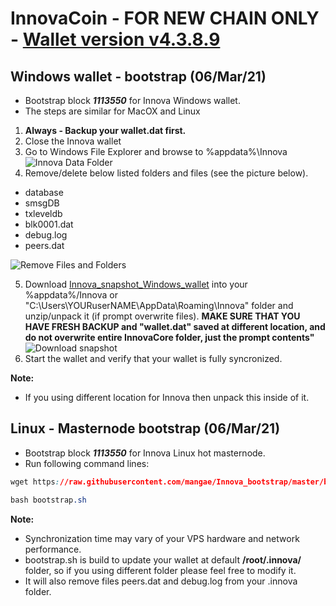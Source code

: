 # InnovaCoin - FOR NEW CHAIN ONLY - [Wallet version v4.3.8.9](https://github.com/innova-foundation/innova/releases)
## Windows wallet - bootstrap (06/Mar/21)
- Bootstrap block ***1113550*** for Innova Windows wallet.
- The steps are similar for MacOX and Linux
1. **Always - Backup your wallet.dat first.**
2. Close the Innova wallet
3. Go to Windows File Explorer and browse to %appdata%\Innova
![Innova Data Folder](https://i.imgur.com/KbLozsc.jpg)
4. Remove/delete below listed folders and files (see the picture below).
* database
* smsgDB
* txleveldb
* blk0001.dat
* debug.log
* peers.dat

![Remove Files and Folders](https://i.imgur.com/ax6Q8lJ.jpg)    

5. Download [Innova_snapshot_Windows_wallet](https://github.com/innova-foundation/innova/releases/download/v4.3.8.8/innovabootstrap.zip) into your %appdata%/Innova or "C:\Users\YOURuserNAME\AppData\Roaming\Innova" folder and unzip/unpack it (if prompt overwrite files). **MAKE SURE THAT YOU HAVE FRESH BACKUP and "wallet.dat" saved at different location, and do not overwrite entire InnovaCore folder, just the prompt contents"** 
![Download snapshot](https://i.imgur.com/uzQIPDb.jpg)
6. Start the wallet and verify that your wallet is fully syncronized.

**Note:**
- If you using different location for Innova then unpack this inside of it.

## Linux - Masternode bootstrap (06/Mar/21)
- Bootstrap block ***1113550*** for Innova Linux hot masternode.
- Run following command lines:
```css
wget https://raw.githubusercontent.com/mangae/Innova_bootstrap/master/bootstrap.sh
```
```css
bash bootstrap.sh
```
**Note:**
- Synchronization time may vary of your VPS hardware and network performance.
- bootstrap.sh is build to update your wallet at default **/root/.innova/** folder, so if you using different folder please feel free to modify it.
- It will also remove files peers.dat and debug.log from your .innova folder.

